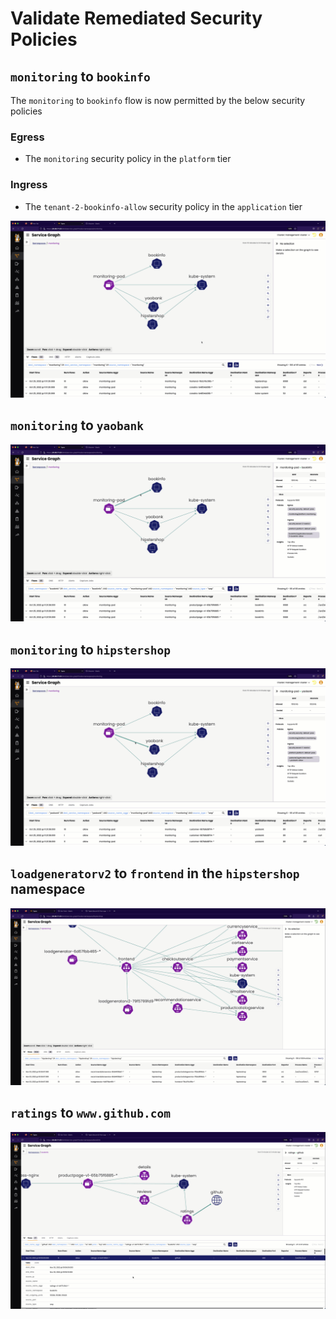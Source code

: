 # Validate Remediated Security Policies

## `monitoring` to `bookinfo`

The `monitoring` to `bookinfo` flow is now permitted by the below security policies

### Egress

- The `monitoring` security policy in the `platform` tier

### Ingress

- The `tenant-2-bookinfo-allow` security policy in the `application` tier


![sg-monitor-bookinfo-gif](images/sg-monitor-bookinfo.gif)

## `monitoring` to `yaobank`

![sg-monitoring-yaobank-gif](images/sg-monitoring-yaobank.gif)

## `monitoring` to `hipstershop`

![sg-monitoring-hipstershop-gif](images/sg-monitoring-hipstershop.gif)

## `loadgeneratorv2` to `frontend` in the `hipstershop` namespace

![sg-loadgeneratorv2-frontened-gif](images/loadgeneratorv2-frontend.gif)

## `ratings` to `www.github.com`

![sg-ratings-github-gif](images/ratings-github.gif)